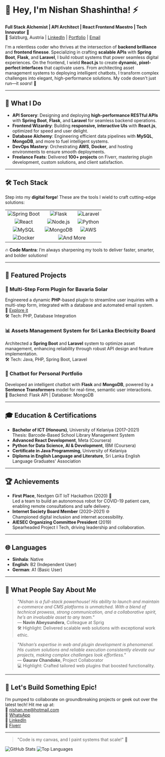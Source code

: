 # 👋 Hey, I'm Nishan Shashintha! ⚡️

**Full Stack Alchemist | API Architect | React Frontend Maestro | Tech Innovator** 🌌  
📍 Salzburg, Austria | [LinkedIn](https://linkedin.com/in/nishan-shashintha) | [Portfolio](https://solar-bavaria.de/konfigurator) | [Email](mailto:nishan.me@hotmail.com)

I'm a relentless coder who thrives at the intersection of **backend brilliance** and **frontend finesse**. Specializing in crafting **scalable APIs** with **Spring Boot**, **Flask**, and **Laravel**, I build robust systems that power seamless digital experiences. On the frontend, I wield **React.js** to create **dynamic, pixel-perfect interfaces** that captivate users. From architecting asset management systems to deploying intelligent chatbots, I transform complex challenges into elegant, high-performance solutions. My code doesn't just run—it *soars*! 🚀

---

## 🌟 What I Do

- **API Sorcery**: Designing and deploying **high-performance RESTful APIs** with **Spring Boot**, **Flask**, and **Laravel** for seamless backend operations.  
- **Frontend Wizardry**: Building **responsive, interactive UIs** with **React.js**, optimized for speed and user delight.  
- **Database Alchemy**: Engineering efficient data pipelines with **MySQL**, **MongoDB**, and more to fuel intelligent systems.  
- **DevOps Mastery**: Orchestrating **AWS**, **Docker**, and hosting environments to ensure smooth deployments.  
- **Freelance Feats**: Delivered **100+ projects** on Fiverr, mastering plugin development, custom solutions, and client satisfaction.  

---

## 🛠️ Tech Stack

Step into my **digital forge**! These are the tools I wield to craft cutting-edge solutions:  

<table align="center">
  <tr>
    <td align="center"><img src="https://img.shields.io/badge/-Spring_Boot-6B46C1?logo=spring-boot&logoColor=white&style=for-the-badge" alt="Spring Boot"></td>
    <td align="center"><img src="https://img.shields.io/badge/-Flask-6B46C1?logo=flask&logoColor=white&style=for-the-badge" alt="Flask"></td>
    <td align="center"><img src="https://img.shields.io/badge/-Laravel-6B46C1?logo=laravel&logoColor=white&style=for-the-badge" alt="Laravel"></td>
  </tr>
  <tr>
    <td align="center"><img src="https://img.shields.io/badge/-React-6B46C1?logo=react&logoColor=white&style=for-the-badge" alt="React"></td>
    <td align="center"><img src="https://img.shields.io/badge/-Node.js-6B46C1?logo=node.js&logoColor=white&style=for-the-badge" alt="Node.js"></td>
    <td align="center"><img src="https://img.shields.io/badge/-Python-6B46C1?logo=python&logoColor=white&style=for-the-badge" alt="Python"></td>
  </tr>
  <tr>
    <td align="center"><img src="https://img.shields.io/badge/-MySQL-6B46C1?logo=mysql&logoColor=white&style=for-the-badge" alt="MySQL"></td>
    <td align="center"><img src="https://img.shields.io/badge/-MongoDB-6B46C1?logo=mongodb&logoColor=white&style=for-the-badge" alt="MongoDB"></td>
    <td align="center"><img src="https://img.shields.io/badge/-AWS-6B46C1?logo=amazon-aws&logoColor=white&style=for-the-badge" alt="AWS"></td>
  </tr>
  <tr>
    <td align="center"><img src="https://img.shields.io/badge/-Docker-6B46C1?logo=docker&logoColor=white&style=for-the-badge" alt="Docker"></td>
    <td align="center" colspan="2"><img src="https://img.shields.io/badge/-And_More!-6B46C1?logo=git&logoColor=white&style=for-the-badge" alt="And More"></td>
  </tr>
</table>

🔥 **Code Mantra**: I’m always sharpening my tools to deliver faster, smarter, and bolder solutions!  

---

## 💼 Featured Projects

### 🔌 Multi-Step Form Plugin for Bavaria Solar  
Engineered a dynamic **PHP**-based plugin to streamline user inquiries with a multi-step form, integrated with a database and automated email system.  
🔗 [Explore it](https://solar-bavaria.de/konfigurator)  
🛠️ Tech: PHP, Database Integration

### 📊 Assets Management System for Sri Lanka Electricity Board  
Architected a **Spring Boot** and **Laravel** system to optimize asset management, enhancing reliability through robust API design and feature implementation.  
🛠️ Tech: Java, PHP, Spring Boot, Laravel

### 🤖 Chatbot for Personal Portfolio  
Developed an intelligent chatbot with **Flask** and **MongoDB**, powered by a **Sentence Transformers** model for real-time, semantic user interactions.  
💾 Backend: Flask API | Database: MongoDB

---

## 🎓 Education & Certifications

- **Bachelor of ICT (Honours)**, University of Kelaniya (2017–2021)  
  Thesis: Barcode-Based School Library Management System  
- **Advanced React Development**, Meta (Coursera)  
- **Python for Data Science, AI & Development**, IBM (Coursera)  
- **Certificate in Java Programming**, University of Kelaniya  
- **Diploma in English Language and Literature**, Sri Lanka English Language Graduates' Association  

---

## 🏆 Achievements

- **First Place**, Nextgen GiT IoT Hackathon (2020) 🥇  
  Led a team to build an autonomous robot for COVID-19 patient care, enabling remote consultations and safe delivery.  
- **Internet Society Board Member** (2020–2021) 🌐  
  Championed digital inclusion and internet accessibility.  
- **AIESEC Organizing Committee President** (2019)  
  Spearheaded Project I Tech, driving leadership and collaboration.  

---

## 🌐 Languages

- **Sinhala**: Native  
- **English**: B2 (Independent User)  
- **German**: A1 (Basic User)  

---

## 🌟 What People Say About Me

> *"Nishan is a full-stack powerhouse! His ability to launch and maintain e-commerce and CMS platforms is unmatched. With a blend of technical prowess, strong communication, and a collaborative spirit, he’s an invaluable asset to any team."*  
> — **Navin Abeysundera**, Colleague at Sprig  
> 🛠️ Highlight: Delivered scalable web solutions with exceptional work ethic.

> *"Nishan’s expertise in web and plugin development is phenomenal. His custom solutions and reliable execution consistently elevate our projects, making complex challenges look effortless."*  
> — **Gaurav Chandoke**, Project Collaborator  
> 💻 Highlight: Crafted tailored web plugins that boosted functionality.

---

## 🤝 Let's Build Something Epic!

I’m pumped to collaborate on groundbreaking projects or geek out over the latest tech! Hit me up at:  
📧 [nishan.me@hotmail.com](mailto:nishan.me@hotmail.com)  
💬 [WhatsApp](https://wa.me/4367762443311)  
🔗 [LinkedIn](https://linkedin.com/in/nishan-shashintha)  
🌟 [Fiverr](https://fiverr.com/shashinthalk)  

---

> "Code is my canvas, and I paint systems that scale!" 🎨

![GitHub Stats](https://github-readme-stats.vercel.app/api?username=your-github-username&show_icons=true&theme=dark&bg_color=6B46C1)
![Top Languages](https://github-readme-stats.vercel.app/api/top-langs/?username=your-github-username&layout=compact&theme=dark&bg_color=6B46C1)